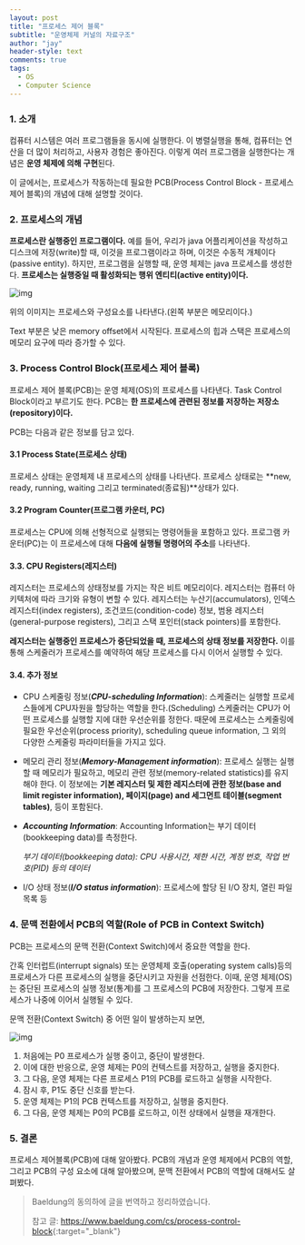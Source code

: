 ```yaml
---
layout: post
title: "프로세스 제어 블록"
subtitle: "운영체제 커널의 자료구조"
author: "jay"
header-style: text
comments: true
tags:
  - OS
  - Computer Science
---
```

### 1. 소개

컴퓨터 시스템은 여러 프로그램들을 동시에 실행한다. 이 병렬실행을 통해, 컴퓨터는 연산을 더 많이 처리하고, 사용자 경험은 좋아진다. 이렇게 여러 프로그램을 실행한다는 개념은 **운영 체제에 의해 구현**된다.

이 글에서는, 프로세스가 작동하는데 필요한 PCB(Process Control Block - 프로세스 제어 블록)의 개념에 대해 설명할 것이다.

### 2. 프로세스의 개념

**프로세스란 실행중인 프로그램이다.** 예를 들어, 우리가 java 어플리케이션을 작성하고 디스크에 저장(write)할 때, 이것을 프로그램이라고 하며, 이것은 수동적 개체이다(passive entity). 하지만, 프로그램을 실행할 때, 운영 체제는 java 프로세스를 생성한다. **프로세스는 실행중일 때 활성화되는  행위 엔티티(active entity)이다.**

![img](https://www.baeldung.com/wp-content/uploads/sites/4/2020/06/ProcessContent-1-189x300-1.png)

위의 이미지는 프로세스와 구성요소를 나타낸다.(왼쪽 부분은 메모리이다.)

Text 부분은 낮은 memory offset에서 시작된다. 프로세스의 힙과 스택은 프로세스의 메모리 요구에 따라 증가할 수 있다.

### 3. Process Control Block(프로세스 제어 블록)

프로세스 제어 블록(PCB)는 운영 체제(OS)의 프로세스를 나타낸다. Task Control Block이라고 부르기도 한다. PCB는 **한 프로세스에 관련된 정보를 저장하는 저장소(repository)이다.**

PCB는 다음과 같은 정보를 담고 있다.

#### 3.1 Process State(프로세스 상태)

프로세스 상태는 운영체제 내 프로세스의 상태를 나타낸다. 프로세스 상태로는 **new, ready, running, waiting 그리고 terminated(종료됨)**상태가 있다.

#### 3.2 Program Counter(프로그램 카운터, PC)

프로세스는 CPU에 의해 선형적으로 실행되는 명령어들을 포함하고 있다. 프로그램 카운터(PC)는 이 프로세스에 대해 **다음에 실행될 명령어의 주소**를 나타낸다.

#### 3.3. CPU Registers(레지스터)

레지스터는 프로세스의 상태정보를 가지는 작은 비트 메모리이다. 레지스터는 컴퓨터 아키텍처에 따라 크기와 유형이 변할 수 있다. 레지스터는 누산기(accumulators), 인덱스 레지스터(index registers), 조건코드(condition-code) 정보, 범용 레지스터(general-purpose registers), 그리고 스택 포인터(stack pointers)를 포함한다. 

**레지스터는 실행중인 프로세스가 중단되었을 때, 프로세스의 상태 정보를 저장한다.** 이를 통해 스케줄러가 프로세스를 예약하여 해당 프로세스를 다시 이어서 실행할 수 있다.

#### 3.4. 추가 정보

- CPU 스케줄링 정보(***CPU-scheduling Information***): 스케줄러는 실행할 프로세스들에게 CPU자원을 할당하는 역할을 한다.(Scheduling)  스케줄러는 CPU가 어떤 프로세스를 실행할 지에 대한 우선순위를 정한다. 때문에 프로세스는 스케줄링에 필요한 우선순위(process priority), scheduling queue information, 그 외의 다양한 스케줄링 파라미터들을 가지고 있다.

- 메모리 관리 정보(***Memory-Management information***): 프로세스 실행는 실행할 때 메모리가 필요하고, 메모리 관련 정보(memory-related statistics)를 유지해야 한다. 이 정보에는 **기본 레지스터 및 제한 레지스터에 관한 정보(base and limit register information), 페이지(page) and 세그먼트 테이블(segment tables)**, 등이 포함된다.

- ***Accounting Information***: Accounting Information는 부기 데이터(bookkeeping data)를 측정한다.

  *부기 데이터(bookkeeping data): CPU 사용시간, 제한 시간, 계정 번호, 작업 번호(PID) 등의 데이터*

- I/O 상태 정보(***I/O status information***): 프로세스에 할당 된 I/O 장치, 열린 파일 목록 등

### 4. 문맥 전환에서 PCB의 역할(Role of PCB in Context Switch)

PCB는 프로세스의 문맥 전환(Context Switch)에서 중요한 역할을 한다.

간혹 인터럽트(interrupt signals) 또는 운영체제 호출(operating system calls)등의 프로세스가 다른 프로세스의 실행을 중단시키고 자원을 선점한다. 이때, 운영 체제(OS)는 중단된 프로세스의 실행 정보(통계)를 그 프로세스의 PCB에 저장한다. 그렇게 프로세스가 나중에 이어서 실행될 수 있다.

문맥 전환(Context Switch) 중 어떤 일이 발생하는지 보면,

![img](https://www.baeldung.com/wp-content/uploads/sites/4/2020/06/ProcessContent-Context-Switch-1-300x284-1.png)

1. 처음에는 P0 프로세스가 실행 중이고, 중단이 발생한다.
2. 이에 대한 반응으로, 운영 체제는 P0의 컨텍스트를 저장하고, 실행을 중지한다.
3. 그 다음, 운영 체제는 다른 프로세스 P1의 PCB를 로드하고 실행을 시작한다.
4. 잠시 후, P1도 중단 신호를 받는다.
5. 운영 체제는 P1의 PCB 컨텍스트를 저장하고, 실행을 중지한다.
6. 그 다음, 운영 체제는 P0의 PCB를 로드하고, 이전 상태에서 실행을 재개한다.

### 5. 결론

프로세스 제어블록(PCB)에 대해 알아봤다. PCB의 개념과 운영 체제에서 PCB의 역할, 그리고 PCB의 구성 요소에 대해 알아봤으며, 문맥 전환에서 PCB의 역할에 대해서도 살펴봤다.

> Baeldung의 동의하에 글을 번역하고 정리하였습니다.
>
> 참고 글: <https://www.baeldung.com/cs/process-control-block>{:target="_blank"}